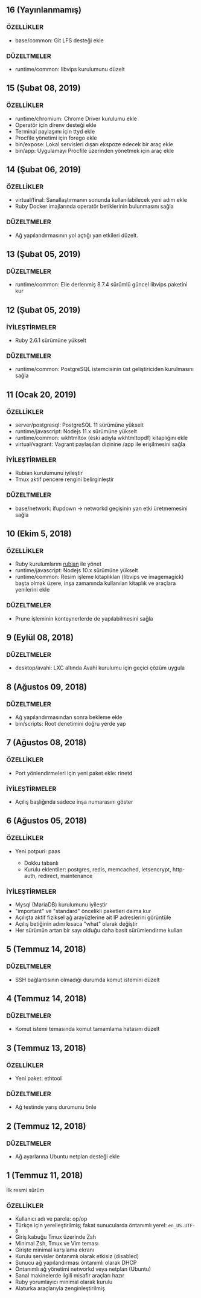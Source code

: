 ## 16 (Yayınlanmamış)

### ÖZELLİKLER

- base/common: Git LFS desteği ekle

### DÜZELTMELER

- runtime/common: libvips kurulumunu düzelt

## 15 (Şubat 08, 2019)

### ÖZELLİKLER

- runtime/chromium: Chrome Driver kurulumu ekle
- Operatör için direnv desteği ekle
- Terminal paylaşımı için ttyd ekle
- Procfile yönetimi için forego ekle
- bin/expose: Lokal servisleri dışarı ekspoze edecek bir araç ekle
- bin/app: Uygulamayı Procfile üzerinden yönetmek için araç ekle

## 14 (Şubat 06, 2019)

### ÖZELLİKLER

- virtual/final: Sanallaştırmanın sonunda kullanılabilecek yeni adım ekle
- Ruby Docker imajlarında operatör betiklerinin bulunmasını sağla

### DÜZELTMELER

- Ağ yapılandırmasının yol açtığı yan etkileri düzelt.

## 13 (Şubat 05, 2019)

### DÜZELTMELER

- runtime/common: Elle derlenmiş 8.7.4 sürümlü güncel libvips paketini kur

## 12 (Şubat 05, 2019)

### İYİLEŞTİRMELER

- Ruby 2.6.1 sürümüne yükselt

### DÜZELTMELER

- runtime/common: PostgreSQL istemcisinin üst geliştiriciden kurulmasını sağla

## 11 (Ocak 20, 2019)

### ÖZELLİKLER

- server/postgresql: PostgreSQL 11 sürümüne yükselt
- runtime/javascript: Nodejs 11.x sürümüne yükselt
- runtime/common: wkhtmltox (eski adıyla wkhtmltopdf) kitaplığını ekle
- virtual/vagrant: Vagrant paylaşılan dizinine /app ile erişilmesini sağla

### İYİLEŞTİRMELER

- Rubian kurulumunu iyileştir
- Tmux aktif pencere rengini belirginleştir

### DÜZELTMELER

- base/network: ifupdown → networkd geçişinin yan etki üretmemesini sağla

## 10 (Ekim 5, 2018)

### ÖZELLİKLER

- Ruby kurulumlarını [rubian](https://rubian.alaturka.io) ile yönet
- runtime/javascript: Nodejs 10.x sürümüne yükselt
- runtime/common: Resim işleme kitaplıkları (libvips ve imagemagick) başta olmak
  üzere, inşa zamanında kullanılan kitaplık ve araçlara yenilerini ekle

### DÜZELTMELER

- Prune işleminin konteynerlerde de yapılabilmesini sağla

## 9 (Eylül 08, 2018)

### DÜZELTMELER

- desktop/avahi: LXC altında Avahi kurulumu için geçici çözüm uygula

## 8 (Ağustos 09, 2018)

### DÜZELTMELER

- Ağ yapılandırmasından sonra bekleme ekle
- bin/scripts: Root denetimini doğru yerde yap

## 7 (Ağustos 08, 2018)

### ÖZELLİKLER

- Port yönlendirmeleri için yeni paket ekle: rinetd

### İYİLEŞTİRMELER

- Açılış başlığında sadece inşa numarasını göster

## 6 (Ağustos 05, 2018)

### ÖZELLİKLER

- Yeni potpuri: paas

  + Dokku tabanlı
  + Kurulu eklentiler: postgres, redis, memcached, letsencrypt, http-auth, redirect, maintenance

### İYİLEŞTİRMELER

- Mysql (MariaDB) kurulumunu iyileştir
- "important" ve "standard" öncelikli paketleri daima kur
- Açılışta aktif fiziksel ağ arayüzlerine ait IP adreslerini görüntüle
- Açılış betiğinin adını kısaca "what" olarak değiştir
- Her sürümün artan bir sayı olduğu daha basit sürümlendirme kullan

## 5 (Temmuz 14, 2018)

### DÜZELTMELER

- SSH bağlantısının olmadığı durumda komut istemini düzelt

## 4 (Temmuz 14, 2018)

### DÜZELTMELER

- Komut istemi temasında komut tamamlama hatasını düzelt

## 3 (Temmuz 13, 2018)

### ÖZELLİKLER

- Yeni paket: ethtool

### DÜZELTMELER

- Ağ testinde yarış durumunu önle

## 2 (Temmuz 12, 2018)

### DÜZELTMELER

- Ağ ayarlarına Ubuntu netplan desteği ekle

## 1 (Temmuz 11, 2018)

İlk resmi sürüm

### ÖZELLİKLER

- Kullanıcı adı ve parola: op/op
- Türkçe için yerelleştirilmiş; fakat sunucularda öntanımlı yerel: `en_US.UTF-8`
- Giriş kabuğu Tmux üzerinde Zsh
- Minimal Zsh, Tmux ve Vim teması
- Girişte minimal karşılama ekranı
- Kurulu servisler öntanımlı olarak etkisiz (disabled)
- Sunucu ağ yapılandırması öntanımlı olarak DHCP
- Öntanımlı ağ yönetimi networkd veya netplan (Ubuntu)
- Sanal makinelerde ilgili misafir araçları hazır
- Ruby yorumlayıcı minimal olarak kurulu
- Alaturka araçlarıyla zenginleştirilmiş
